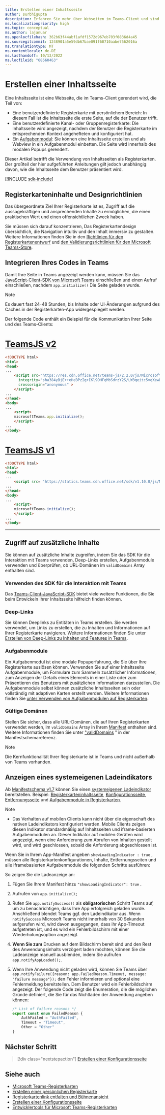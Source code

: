 ```yaml
---
title: Erstellen einer Inhaltsseite
author: surbhigupta
description: Erfahren Sie mehr über Webseiten im Teams-Client und sind Teil der benutzerdefinierten Registerkarte "Persönlich", "Kanal" oder "Gruppe". Erstellen Sie die Inhaltsseite, und betten Sie sie als Webview in das Aufgabenmodul ein.
ms.localizationpriority: high
ms.topic: conceptual
ms.author: lajanuar
ms.openlocfilehash: 362b63f44abf1afdf1572d967eb703f0836d4a45
ms.sourcegitcommit: 1248901a5e59db67bae091f60710aabe7562016a
ms.translationtype: MT
ms.contentlocale: de-DE
ms.lasthandoff: 10/13/2022
ms.locfileid: "68560463"
---
```

# <a name="create-a-content-page"></a>Erstellen einer Inhaltsseite

Eine Inhaltsseite ist eine Webseite, die im Teams-Client gerendert wird, die Teil von:

* Eine benutzerdefinierte Registerkarte mit persönlichem Bereich: In diesem Fall ist die Inhaltsseite die erste Seite, auf die der Benutzer trifft.
* Eine benutzerdefinierte Kanal- oder Gruppenregisterkarte: Die Inhaltsseite wird angezeigt, nachdem der Benutzer die Registerkarte im entsprechenden Kontext angehefteten und konfiguriert hat.
* Ein [Aufgabenmodul](~/task-modules-and-cards/what-are-task-modules.md): Sie können eine Inhaltsseite erstellen und als Webview in ein Aufgabenmodul einbetten. Die Seite wird innerhalb des modalen Popups gerendert.

Dieser Artikel betrifft die Verwendung von Inhaltsseiten als Registerkarten. Der großteil der hier aufgeführten Anleitungen gilt jedoch unabhängig davon, wie die Inhaltsseite dem Benutzer präsentiert wird.

[!INCLUDE [sdk-include](~/includes/sdk-include.md)]

## <a name="tab-content-and-design-guidelines"></a>Registerkarteninhalte und Designrichtlinien

Das übergeordnete Ziel Ihrer Registerkarte ist es, Zugriff auf die aussagekräftigen und ansprechenden Inhalte zu ermöglichen, die einen praktischen Wert und einen offensichtlichen Zweck haben.

Sie müssen sich darauf konzentrieren, Das Registerkartendesign übersichtlich, die Navigation intuitiv und den Inhalt immersiv zu gestalten. Weitere Informationen finden Sie in den [Richtlinien für den Registerkartenentwurf](~/tabs/design/tabs.md) und [den Validierungsrichtlinien für den Microsoft Teams-Store](~/concepts/deploy-and-publish/appsource/prepare/teams-store-validation-guidelines.md).

## <a name="integrate-your-code-with-teams"></a>Integrieren Ihres Codes in Teams

Damit Ihre Seite in Teams angezeigt werden kann, müssen Sie das [JavaScript-Client-SDK von Microsoft Teams](/javascript/api/overview/msteams-client?view=msteams-client-js-latest&preserve-view=true) einschließen und einen Aufruf einschließen, nachdem `app.initialize()` Die Seite geladen wurde.

> [!NOTE]
> Es dauert fast 24-48 Stunden, bis Inhalte oder UI-Änderungen aufgrund des Caches in der Registerkarten-App widergespiegelt werden.

Der folgende Code enthält ein Beispiel für die Kommunikation Ihrer Seite und des Teams-Clients:

# <a name="teamsjs-v2"></a>[TeamsJS v2](#tab/teamsjs-v2)

```html
<!DOCTYPE html>
<html>
<head>
...
    <script src="https://res.cdn.office.net/teams-js/2.2.0/js/MicrosoftTeams.min.js" 
      integrity="sha384yBjE++eHeBPzIg+IKl9OHFqMbSdrzY2S/LW3qeitc5vqXewEYRWegByWzBN/chRh" 
      crossorigin="anonymous" >
    </script>
...
</head>
<body>
...
    <script>
    microsoftTeams.app.initialize();
    </script>
...
</body>
```

# <a name="teamsjs-v1"></a>[TeamsJS v1](#tab/teamsjs-v1)

```html
<!DOCTYPE html>
<html>
<head>
...
    <script src= 'https://statics.teams.cdn.office.net/sdk/v1.10.0/js/MicrosoftTeams.min.js'></script>
...
</head>
<body>
...
    <script>
    microsoftTeams.initialize();
    </script>
...
</body>
```

***

## <a name="access-additional-content"></a>Zugriff auf zusätzliche Inhalte

Sie können auf zusätzliche Inhalte zugreifen, indem Sie das SDK für die Interaktion mit Teams verwenden, Deep-Links erstellen, Aufgabenmodule verwenden und überprüfen, ob URL-Domänen im `validDomains` Array enthalten sind.

### <a name="use-the-sdk-to-interact-with-teams"></a>Verwenden des SDK für die Interaktion mit Teams

Das [Teams-Client-JavaScript-SDK](~/tabs/how-to/using-teams-client-sdk.md) bietet viele weitere Funktionen, die Sie beim Entwickeln Ihrer Inhaltsseite hilfreich finden können.

### <a name="deep-links"></a>Deep-Links

Sie können Deeplinks zu Entitäten in Teams erstellen. Sie werden verwendet, um Links zu erstellen, die zu Inhalten und Informationen auf Ihrer Registerkarte navigieren. Weitere Informationen finden Sie unter [Erstellen von Deep-Links zu Inhalten und Features in Teams](~/concepts/build-and-test/deep-links.md).

### <a name="task-modules"></a>Aufgabenmodule

Ein Aufgabenmodul ist eine modale Popuperfahrung, die Sie über Ihre Registerkarte auslösen können. Verwenden Sie auf einer Inhaltsseite Aufgabenmodule, um Formulare zum Sammeln zusätzlicher Informationen, zum Anzeigen der Details eines Elements in einer Liste oder zum Präsentieren des Benutzers mit zusätzlichen Informationen darzustellen. Die Aufgabenmodule selbst können zusätzliche Inhaltsseiten sein oder vollständig mit adaptiven Karten erstellt werden. Weitere Informationen finden Sie [unter Verwenden von Aufgabenmodulen auf Registerkarten](~/task-modules-and-cards/task-modules/task-modules-tabs.md).

### <a name="valid-domains"></a>Gültige Domänen

Stellen Sie sicher, dass alle URL-Domänen, die auf Ihren Registerkarten verwendet werden, im `validDomains` Array in Ihrem [Manifest](~/concepts/build-and-test/apps-package.md) enthalten sind. Weitere Informationen finden Sie unter ["validDomains](~/resources/schema/manifest-schema.md#validdomains) " in der Manifestschemareferenz.

> [!NOTE]
> Die Kernfunktionalität Ihrer Registerkarte ist in Teams und nicht außerhalb von Teams vorhanden.

## <a name="show-a-native-loading-indicator"></a>Anzeigen eines systemeigenen Ladeindikators

Ab [Manifestschema v1.7](../../../resources/schema/manifest-schema.md) können Sie einen [systemeigenen Ladeindikator](../../../resources/schema/manifest-schema.md#showloadingindicator) bereitstellen. Beispiel: [Registerkarteninhaltsseite](#integrate-your-code-with-teams), [Konfigurationsseite](configuration-page.md), [Entfernungsseite](removal-page.md) und [Aufgabenmodule in Registerkarten](../../../task-modules-and-cards/task-modules/task-modules-tabs.md).

> [!NOTE]
>
> * Das Verhalten auf mobilen Clients kann nicht über die eigenschaft des nativen Ladeindikators konfiguriert werden. Mobile Clients zeigen diesen Indikator standardmäßig auf Inhaltsseiten und iframe-basierten Aufgabenmodulen an. Dieser Indikator auf mobilen Geräten wird angezeigt, wenn eine Anforderung zum Abrufen von Inhalten gestellt wird, und wird geschlossen, sobald die Anforderung abgeschlossen ist.

Wenn Sie in Ihrem App-Manifest angeben `showLoadingIndicator : true`  , müssen alle Registerkartenkonfigurationen, Inhalte, Entfernungsseiten und alle iframebasierten Aufgabenmodule die folgenden Schritte ausführen:

So zeigen Sie die Ladeanzeige an:

1. Fügen Sie Ihrem Manifest hinzu `"showLoadingIndicator": true` .
1. Aufrufen von `app.initialize();`
1. Rufen Sie `app.notifySuccess()` als **obligatorischen** Schritt Teams auf, um zu benachrichtigen, dass Ihre App erfolgreich geladen wurde. Anschließend blendet Teams ggf. den Ladeindikator aus. Wenn `notifySuccess`  Microsoft Teams nicht innerhalb von 30 Sekunden aufgerufen wird, wird davon ausgegangen, dass ihr App-Timeout aufgetreten ist, und es wird ein Fehlerbildschirm mit einer Wiederholungsoption angezeigt.
1. **Wenn Sie zum** Drucken auf dem Bildschirm bereit sind und den Rest des Anwendungsinhalts verzögert laden möchten, können Sie die Ladeanzeige manuell ausblenden, indem Sie aufrufen `app.notifyAppLoaded();`.
1. Wenn Ihre Anwendung nicht geladen wird, können Sie Teams über `app.notifyFailure({reason: app.FailedReason.Timeout, message: "failure message"});` den Fehler informieren und optional eine Fehlermeldung bereitstellen. Dem Benutzer wird ein Fehlerbildschirm angezeigt. Der folgende Code zeigt die Enumeration, die die möglichen Gründe definiert, die Sie für das Nichtladen der Anwendung angeben können:

    ```typescript
    /* List of failure reasons */
    export const enum FailedReason {
        AuthFailed = "AuthFailed",
        Timeout = "Timeout",
        Other = "Other"
    }
    ```

## <a name="next-step"></a>Nächster Schritt

> [!div class="nextstepaction"]
> [Erstellen einer Konfigurationsseite](~/tabs/how-to/create-tab-pages/configuration-page.md)

## <a name="see-also"></a>Siehe auch

* [Microsoft Teams-Registerkarten](~/tabs/what-are-tabs.md)
* [Erstellen einer persönlichen Registerkarte](~/tabs/how-to/create-personal-tab.md)
* [Registerkartenlink entfalten und Bühnenansicht](~/tabs/tabs-link-unfurling.md)
* [Erstellen einer Konfigurationsseite](~/tabs/how-to/create-tab-pages/configuration-page.md)
* [Entwicklertools für Microsoft Teams-Registerkarten](~/tabs/how-to/developer-tools.md)
